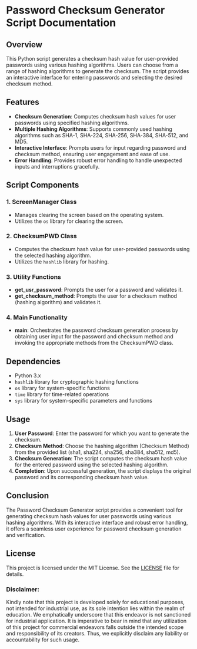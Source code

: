 # Password Checksum Generator Script Documentation

## Overview
This Python script generates a checksum hash value for user-provided passwords using various hashing algorithms. Users can choose from a range of hashing algorithms to generate the checksum. The script provides an interactive interface for entering passwords and selecting the desired checksum method.

## Features
- **Checksum Generation**: Computes checksum hash values for user passwords using specified hashing algorithms.
- **Multiple Hashing Algorithms**: Supports commonly used hashing algorithms such as SHA-1, SHA-224, SHA-256, SHA-384, SHA-512, and MD5.
- **Interactive Interface**: Prompts users for input regarding password and checksum method, ensuring user engagement and ease of use.
- **Error Handling**: Provides robust error handling to handle unexpected inputs and interruptions gracefully.

## Script Components

### 1. ScreenManager Class
- Manages clearing the screen based on the operating system.
- Utilizes the `os` library for clearing the screen.

### 2. ChecksumPWD Class
- Computes the checksum hash value for user-provided passwords using the selected hashing algorithm.
- Utilizes the `hashlib` library for hashing.

### 3. Utility Functions
- **get_usr_password**: Prompts the user for a password and validates it.
- **get_checksum_method**: Prompts the user for a checksum method (hashing algorithm) and validates it.

### 4. Main Functionality
- **main**: Orchestrates the password checksum generation process by obtaining user input for the password and checksum method and invoking the appropriate methods from the ChecksumPWD class.

## Dependencies
- Python 3.x
- `hashlib` library for cryptographic hashing functions
- `os` library for system-specific functions
- `time` library for time-related operations
- `sys` library for system-specific parameters and functions

## Usage
1. **User Password**: Enter the password for which you want to generate the checksum.
2. **Checksum Method**: Choose the hashing algorithm (Checksum Method) from the provided list (sha1, sha224, sha256, sha384, sha512, md5).
3. **Checksum Generation**: The script computes the checksum hash value for the entered password using the selected hashing algorithm.
4. **Completion**: Upon successful generation, the script displays the original password and its corresponding checksum hash value.

## Conclusion
The Password Checksum Generator script provides a convenient tool for generating checksum hash values for user passwords using various hashing algorithms. With its interactive interface and robust error handling, it offers a seamless user experience for password checksum generation and verification.

## **License**
This project is licensed under the MIT License. See the [LICENSE](https://github.com/kavineksith/Automating-Daily-IT-Operations-with-Python-Integration/blob/main/LICENSE) file for details.

### **Disclaimer:**
Kindly note that this project is developed solely for educational purposes, not intended for industrial use, as its sole intention lies within the realm of education. We emphatically underscore that this endeavor is not sanctioned for industrial application. It is imperative to bear in mind that any utilization of this project for commercial endeavors falls outside the intended scope and responsibility of its creators. Thus, we explicitly disclaim any liability or accountability for such usage.